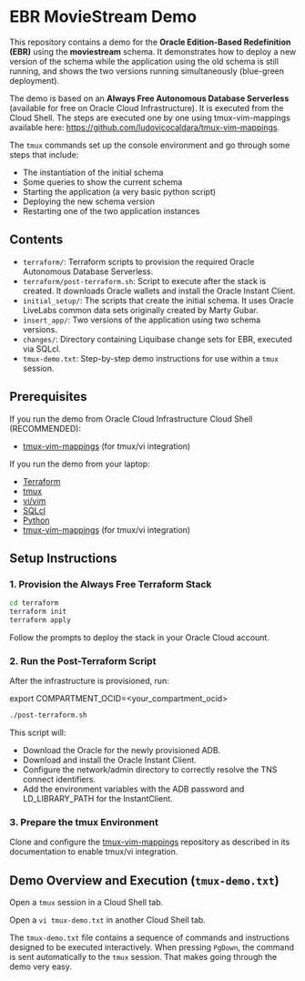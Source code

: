 # EBR MovieStream Demo
This repository contains a demo for the **Oracle Edition-Based Redefinition (EBR)** using the **moviestream** schema. It demonstrates how to deploy a new version of the schema while the application using the old schema is still running, and shows the two versions running simultaneously (blue-green deployment).

The demo is based on an **Always Free Autonomous Database Serverless** (available for free on Oracle Cloud Infrastructure).
It is executed from the Cloud Shell. The steps are executed one by one using tmux-vim-mappings available here: https://github.com/ludovicocaldara/tmux-vim-mappings.

The `tmux` commands set up the console environment and go through some steps that include:

* The instantiation of the initial schema
* Some queries to show the current schema
* Starting the application (a very basic python script)
* Deploying the new schema version
* Restarting one of the two application instances

## Contents

* `terraform/`: Terraform scripts to provision the required Oracle Autonomous Database Serverless.
* `terraform/post-terraform.sh`: Script to execute after the stack is created. It downloads Oracle wallets and install the Oracle Instant Client.
* `initial_setup/`: The scripts that create the initial schema. It uses Oracle LiveLabs common data sets originally created by Marty Gubar.
* `insert_app/`: Two versions of the application using two schema versions.
* `changes/`: Directory containing Liquibase change sets for EBR, executed via SQLcl.
* `tmux-demo.txt`: Step-by-step demo instructions for use within a `tmux` session.

## Prerequisites

If you run the demo from Oracle Cloud Infrastructure Cloud Shell (RECOMMENDED):

* [tmux-vim-mappings](https://github.com/ludovicocaldara/tmux-vim-mappings) (for tmux/vi integration)

If you run the demo from your laptop:

* [Terraform](https://www.terraform.io/downloads.html)
* [tmux](https://github.com/tmux/tmux)
* [vi/vim](https://www.vim.org/)
* [SQLcl](https://www.oracle.com/database/sqldeveloper/technologies/sqlcl/)
* [Python](https://www.python.org/downloads/)
* [tmux-vim-mappings](https://github.com/ludovicocaldara/tmux-vim-mappings) (for tmux/vi integration)

## Setup Instructions

### 1. Provision the Always Free Terraform Stack

```sh
cd terraform
terraform init
terraform apply
```

Follow the prompts to deploy the stack in your Oracle Cloud account.

### 2. Run the Post-Terraform Script

After the infrastructure is provisioned, run:

export COMPARTMENT_OCID=<your_compartment_ocid>
```sh
./post-terraform.sh
```

This script will:

* Download the Oracle for the newly provisioned ADB.
* Download and install the Oracle Instant Client.
* Configure the network/admin directory to correctly resolve the TNS connect identifiers.
* Add the environment variables with the ADB password and LD_LIBRARY_PATH for the InstantClient.

### 3. Prepare the tmux Environment

Clone and configure the [tmux-vim-mappings](https://github.com/ludovicocaldara/tmux-vim-mappings) repository as described in its documentation to enable tmux/vi integration.

## Demo Overview and Execution (`tmux-demo.txt`)

Open a `tmux` session in a Cloud Shell tab.

Open a `vi tmux-demo.txt` in another Cloud Shell tab.


The `tmux-demo.txt` file contains a sequence of commands and instructions designed to be executed interactively. When pressing `PgDown`, the command is sent automatically to the `tmux` session. That makes going through the demo very easy.
